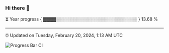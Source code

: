 ### Hi there 👋

⏳ Year progress { ▓▓▓▓░░░░░░░░░░░░░░░░░░░░░░░░░░ } 13.68 %

---

⏰ Updated on Tuesday, February 20, 2024, 1:13 AM UTC

![Progress Bar CI](https://github.com/arthurbuhl/arthurbuhl/workflows/Progress%20Bar%20CI/badge.svg)
